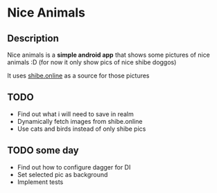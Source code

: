 # Nice Animals

## Description

Nice animals is a **simple android app** that shows some pictures of nice 
animals :D (for now it only show pics of nice shibe doggos)

It uses [shibe.online](http://shibe.online) as a source for those pictures

## TODO

* Find out what i will need to save in realm
* Dynamically fetch images from shibe.online
* Use cats and birds instead of only shibe pics

## TODO some day

* Find out how to configure dagger for DI
* Set selected pic as background
* Implement tests